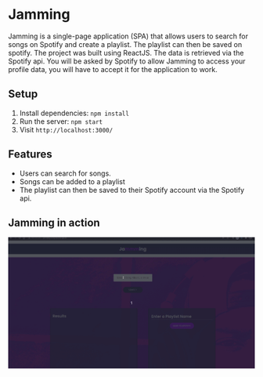# Jamming

Jamming is a single-page application (SPA) that allows users to search for songs on Spotify and create a playlist. The playlist can then be saved on spotify. The project was built using ReactJS. The data is retrieved via the Spotify api. You will be asked by Spotify to allow Jamming to access your profile data, you will have to accept it for the application to work.

## Setup

1. Install dependencies: `npm install`
2. Run the server: `npm start`
3. Visit `http://localhost:3000/`

## Features

- Users can search for songs.
- Songs can be added to a playlist
- The playlist can then be saved to their Spotify account via the Spotify api.

## Jamming in action

!["Jamming if"](https://github.com/vickyruud/jamming/blob/main/public/Jamming-in-action.gif)
